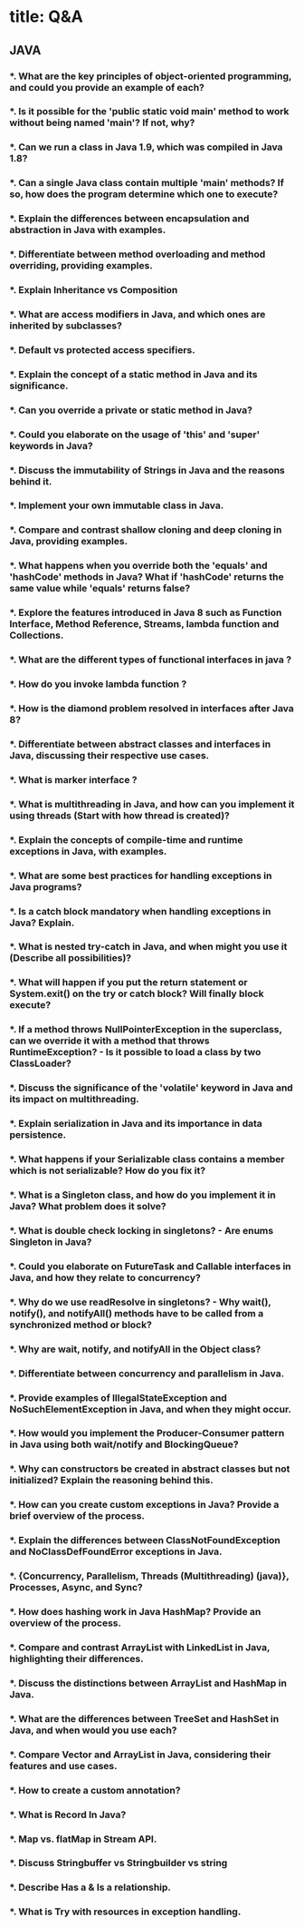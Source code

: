 # title: Q&A

## JAVA

### \*. What are the key principles of object-oriented programming, and could you provide an example of each?

### \*. Is it possible for the 'public static void main' method to work without being named 'main'? If not, why?

### \*. Can we run a class in Java 1.9, which was compiled in Java 1.8?

### \*. Can a single Java class contain multiple 'main' methods? If so, how does the program determine which one to execute?

### \*. Explain the differences between encapsulation and abstraction in Java with examples.

### \*. Differentiate between method overloading and method overriding, providing examples.

### \*. Explain Inheritance vs Composition

### \*. What are access modifiers in Java, and which ones are inherited by subclasses?

### \*. Default vs protected access specifiers.

### \*. Explain the concept of a static method in Java and its significance.

### \*. Can you override a private or static method in Java?

### \*. Could you elaborate on the usage of 'this' and 'super' keywords in Java?

### \*. Discuss the immutability of Strings in Java and the reasons behind it.

### \*. Implement your own immutable class in Java.

### \*. Compare and contrast shallow cloning and deep cloning in Java, providing examples.

### \*. What happens when you override both the 'equals' and 'hashCode' methods in Java? What if 'hashCode' returns the same value while 'equals' returns false?

### \*. Explore the features introduced in Java 8 such as Function Interface, Method Reference, Streams, lambda function and Collections.

### \*. What are the different types of functional interfaces in java ?

### \*. How do you invoke lambda function ?

### \*. How is the diamond problem resolved in interfaces after Java 8?

### \*. Differentiate between abstract classes and interfaces in Java, discussing their respective use cases.

### \*. What is marker interface ?

### \*. What is multithreading in Java, and how can you implement it using threads (Start with how thread is created)?

### \*. Explain the concepts of compile-time and runtime exceptions in Java, with examples.

### \*. What are some best practices for handling exceptions in Java programs?

### \*. Is a catch block mandatory when handling exceptions in Java? Explain.

### \*. What is nested try-catch in Java, and when might you use it (Describe all possibilities)?

### \*. What will happen if you put the return statement or System.exit() on the try or catch block? Will finally block execute?

### \*. If a method throws NullPointerException in the superclass, can we override it with a method that throws RuntimeException? - Is it possible to load a class by two ClassLoader?

### \*. Discuss the significance of the 'volatile' keyword in Java and its impact on multithreading.

### \*. Explain serialization in Java and its importance in data persistence.

### \*. What happens if your Serializable class contains a member which is not serializable? How do you fix it?

### \*. What is a Singleton class, and how do you implement it in Java? What problem does it solve?

### \*. What is double check locking in singletons? - Are enums Singleton in Java?

### \*. Could you elaborate on FutureTask and Callable interfaces in Java, and how they relate to concurrency?

### \*. Why do we use readResolve in singletons? - Why wait(), notify(), and notifyAll() methods have to be called from a synchronized method or block?

### \*. Why are wait, notify, and notifyAll in the Object class?

### \*. Differentiate between concurrency and parallelism in Java.

### \*. Provide examples of IllegalStateException and NoSuchElementException in Java, and when they might occur.

### \*. How would you implement the Producer-Consumer pattern in Java using both wait/notify and BlockingQueue?

### \*. Why can constructors be created in abstract classes but not initialized? Explain the reasoning behind this.

### \*. How can you create custom exceptions in Java? Provide a brief overview of the process.

### \*. Explain the differences between ClassNotFoundException and NoClassDefFoundError exceptions in Java.

### \*. {Concurrency, Parallelism, Threads (Multithreading) (java)}, Processes, Async, and Sync?

### \*. How does hashing work in Java HashMap? Provide an overview of the process.

### \*. Compare and contrast ArrayList with LinkedList in Java, highlighting their differences.

### \*. Discuss the distinctions between ArrayList and HashMap in Java.

### \*. What are the differences between TreeSet and HashSet in Java, and when would you use each?

### \*. Compare Vector and ArrayList in Java, considering their features and use cases.

### \*. How to create a custom annotation?

### \*. What is Record In Java?

### \*. Map vs. flatMap in Stream API.

### \*. Discuss Stringbuffer vs Stringbuilder vs string

### \*. Describe Has a & Is a relationship.

### \*. What is Try with resources in exception handling.

